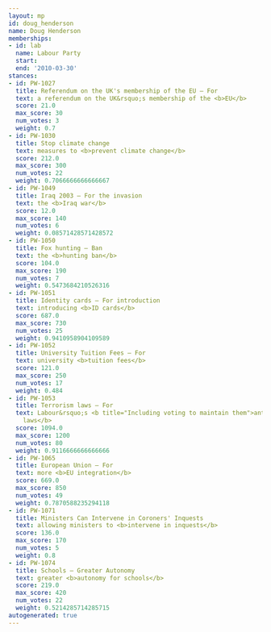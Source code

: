 ```yaml
---
layout: mp
id: doug_henderson
name: Doug Henderson
memberships:
- id: lab
  name: Labour Party
  start: 
  end: '2010-03-30'
stances:
- id: PW-1027
  title: Referendum on the UK's membership of the EU — For
  text: a referendum on the UK&rsquo;s membership of the <b>EU</b>
  score: 21.0
  max_score: 30
  num_votes: 3
  weight: 0.7
- id: PW-1030
  title: Stop climate change
  text: measures to <b>prevent climate change</b>
  score: 212.0
  max_score: 300
  num_votes: 22
  weight: 0.7066666666666667
- id: PW-1049
  title: Iraq 2003 — For the invasion
  text: the <b>Iraq war</b>
  score: 12.0
  max_score: 140
  num_votes: 6
  weight: 0.08571428571428572
- id: PW-1050
  title: Fox hunting — Ban
  text: the <b>hunting ban</b>
  score: 104.0
  max_score: 190
  num_votes: 7
  weight: 0.5473684210526316
- id: PW-1051
  title: Identity cards — For introduction
  text: introducing <b>ID cards</b>
  score: 687.0
  max_score: 730
  num_votes: 25
  weight: 0.9410958904109589
- id: PW-1052
  title: University Tuition Fees — For
  text: university <b>tuition fees</b>
  score: 121.0
  max_score: 250
  num_votes: 17
  weight: 0.484
- id: PW-1053
  title: Terrorism laws — For
  text: Labour&rsquo;s <b title="Including voting to maintain them">anti-terrorism
    laws</b>
  score: 1094.0
  max_score: 1200
  num_votes: 80
  weight: 0.9116666666666666
- id: PW-1065
  title: European Union — For
  text: more <b>EU integration</b>
  score: 669.0
  max_score: 850
  num_votes: 49
  weight: 0.7870588235294118
- id: PW-1071
  title: Ministers Can Intervene in Coroners' Inquests
  text: allowing ministers to <b>intervene in inquests</b>
  score: 136.0
  max_score: 170
  num_votes: 5
  weight: 0.8
- id: PW-1074
  title: Schools — Greater Autonomy
  text: greater <b>autonomy for schools</b>
  score: 219.0
  max_score: 420
  num_votes: 22
  weight: 0.5214285714285715
autogenerated: true
---
```

